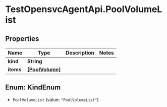 # TestOpensvcAgentApi.PoolVolumeList

## Properties

Name | Type | Description | Notes
------------ | ------------- | ------------- | -------------
**kind** | **String** |  | 
**items** | [**[PoolVolume]**](PoolVolume.md) |  | 



## Enum: KindEnum


* `PoolVolumeList` (value: `"PoolVolumeList"`)




